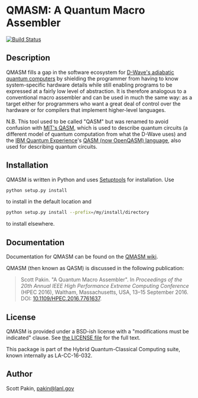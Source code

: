 QMASM: A Quantum Macro Assembler
================================

[![Build Status](https://travis-ci.org/lanl/qmasm.svg?branch=master)](https://travis-ci.org/lanl/qmasm)

Description
-----------

QMASM fills a gap in the software ecosystem for [D-Wave's adiabatic quantum computers](http://www.dwavesys.com/) by shielding the programmer from having to know system-specific hardware details while still enabling programs to be expressed at a fairly low level of abstraction.  It is therefore analogous to a conventional macro assembler and can be used in much the same way: as a target either for programmers who want a great deal of control over the hardware or for compilers that implement higher-level languages.

N.B. This tool used to be called "QASM" but was renamed to avoid confusion with [MIT's QASM](http://www.media.mit.edu/quanta/quanta-web/projects/qasm-tools/), which is used to describe quantum circuits (a different model of quantum computation from what the D-Wave uses) and the [IBM Quantum Experience](http://www.research.ibm.com/quantum/)'s [QASM (now OpenQASM) language](https://github.com/QISKit/openqasm), also used for describing quantum circuits.

Installation
------------

QMASM is written in Python and uses [Setuptools](https://pythonhosted.org/an_example_pypi_project/setuptools.html) for installation.  Use
```bash
python setup.py install
```
to install in the default location and
```bash
python setup.py install --prefix=/my/install/directory
```
to install elsewhere.

Documentation
-------------

Documentation for QMASM can be found on the [QMASM wiki](https://github.com/lanl/qmasm/wiki).

QMASM (then known as QASM) is discussed in the following publication:

> Scott Pakin. "A Quantum Macro Assembler". In _Proceedings of the 20th Annual IEEE High Performance Extreme Computing Conference_ (HPEC 2016), Waltham, Massachusetts, USA, 13–15 September 2016.  DOI: [10.1109/HPEC.2016.7761637](http://dx.doi.org/10.1109/HPEC.2016.7761637).


License
-------

QMASM is provided under a BSD-ish license with a "modifications must be indicated" clause.  See [the LICENSE file](http://github.com/lanl/qmasm/blob/master/LICENSE.md) for the full text.

This package is part of the Hybrid Quantum-Classical Computing suite, known internally as LA-CC-16-032.

Author
------

Scott Pakin, <pakin@lanl.gov>
